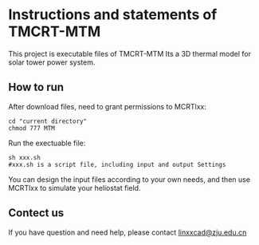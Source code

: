 # Instructions and statements of TMCRT-MTM
This project is executable files of TMCRT-MTM
Its a 3D thermal model for solar tower power system.
## How to run
After download files, need to grant permissions to MCRTlxx:
```
cd "current directory"
chmod 777 MTM
```  
Run the exectuable file:
```
sh xxx.sh 
#xxx.sh is a script file, including input and output Settings
```   
You can design the input files according to your own needs, and then use MCRTlxx to simulate your heliostat field.

## Contect us
If you have question and need help, please contact linxxcad@zju.edu.cn
